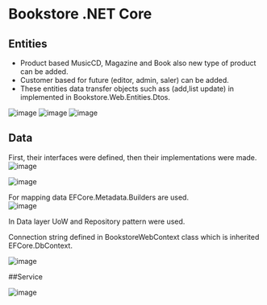 # Bookstore .NET Core 

## Entities

- Product based MusicCD, Magazine and Book also new type of product can be added.
- Customer based for future (editor, admin, saler) can be added.
- These entities data transfer objects such ass (add,list update) in implemented in Bookstore.Web.Entities.Dtos.

![image](https://user-images.githubusercontent.com/27950192/147232870-041382d6-ab3d-48e7-807d-14ac26b2059f.png)
![image](https://user-images.githubusercontent.com/27950192/147232902-0dac7592-d21a-4341-9367-e3b506537c0c.png)
![image](https://user-images.githubusercontent.com/27950192/147232983-54d99c3c-8479-4062-9768-75c34813100e.png)

## Data
First, their interfaces were defined, then their implementations were made.  
![image](https://user-images.githubusercontent.com/27950192/147233734-5ed1f2f5-87e5-4f27-b5c4-e572bca98f7c.png)

![image](https://user-images.githubusercontent.com/27950192/147233802-1bc28d12-3d81-4a5f-90f2-9466a66b1fb4.png)

For mapping data EFCore.Metadata.Builders are used.  
![image](https://user-images.githubusercontent.com/27950192/147233301-c43c7ad5-6812-460b-bc8e-fed325830996.png)

In Data layer UoW and Repository pattern were used. 

Connection string defined in BookstoreWebContext class which is inherited EFCore.DbContext.


![image](https://user-images.githubusercontent.com/27950192/147232141-8a1e3e1d-9d76-4fcb-9a4a-e8f4ed1d52d0.png)

##Service

![image](https://user-images.githubusercontent.com/27950192/147233992-525b60b0-2864-4b4e-aae2-a7aa9bde4b55.png)
